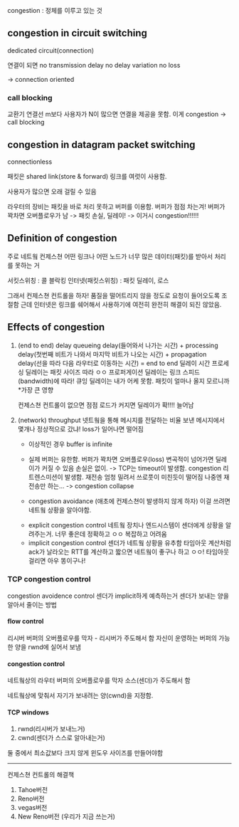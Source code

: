congestion : 정체를 이루고 있는 것

## congestion in circuit switching

dedicated circuit(connection)

연결이 되면
no transmission delay
no delay variation
no loss

-> connection oriented

### call blocking

교환기 연결선 m보다 사용자가 N이 많으면 연결을 제공을 못함.
이게 congestion -> call blocking

## congestion in datagram packet switching

connectionless

패킷은 shared link(store & forward)
링크를 여럿이 사용함.

사용자가 많으면 오래 걸릴 수 있음

라우터의 장비는 패킷을 바로 처리 못하고 버퍼를 이용함. 버퍼가 점점 차는겨!
버퍼가 꽉차면 오버플로우가 남 -> 패킷 손실, 딜레이! -> 이거시 congestion!!!!!!

## Definition of congestion

주로 네트웤 컨제스쳔
어떤 링크나 어떤 노드가 너무 많은 데이터(패킷)를 받아서 처리를 못하는 거

서킷스위칭 : 콜 블락킹
인터넷(패킷스위칭) : 패킷 딜레이, 로스

그래서 컨제스쳔 컨트롤을 하자!
품질을 떨어트리지 않을 정도로 요청이 들어오도록 조절함
근데 인터넷은 링크를 쉐어해서 사용하기에 여전히 완전히 해결이 되진 않았음.

## Effects of congestion

1. (end to end) delay
   queueing delay(들어와서 나가는 시간) + processing delay(첫번째 비트가 나와서 마지막 비트가 나오는 시간) + propagation delay(선을 따라 다음 라우터로 이동하는 시간) = end to end 딜레이 시간
   프로세싱 딜레이는 패킷 사이즈 따라 ㅇㅇ
   프로퍼게이션 딜레이는 링크 스피드(bandwidth)에 따라!
   큐잉 딜레이는 내가 어케 못함. 패킷이 얼마나 올지 모르니까 \*가장 큰 영향

   컨제스쳔 컨트롤이 없으면 점점 로드가 커지면 딜레이가 확!!!! 늘어남

2. (network) throughput
   넷트웤을 통해 메시지를 전달하는 비율
   보낸 메시지에서 몇개나 정상적으로 갔냐!
   loss가 일어나면 떨어짐

   - 이상적인 경우
     buffer is infinite

   - 실제
     버퍼는 유한함. 버퍼가 꽉차면 오버플로우(loss)
     변곡적이 넘어가면 딜레이가 커질 수 있음 손실은 없이. -> TCP는 timeout이 발생함. congestion
     리트렌스미션이 발생함. 재전송 엄청 밀려서 쓰로풋이 미친듯이 떨어짐
     나중엔 재전송만 하는... -> congestion collapse

   - congestion avoidance (애초에 컨제스쳔이 발생하지 않게 하자)
     이걸 쓰려면 네트웤 상황을 알아야함.

   * explicit congestion control
     네트웤 장치나 엔드시스템이 센더에게 상황을 알려주는거.
     너무 좋은데 정확하고 ㅇㅇ 복잡하고 어려움
   * implicit congestion control
     센더가 네트웤 상황을 유추함
     타임아웃 계산처럼 ack가 날라오는 RTT를 계산하고 짧으면 네트웤이 좋구나 하고 ㅇㅇ! 타임아웃 걸리면 아우 똥이구나!

### TCP congestion control

congestion avoidence control
센더가 implicit하게 예측하는거
센더가 보내는 양을 알아서 줄이는 방법

#### flow control

리시버 버퍼의 오버플로우를 막자 - 리시버가 주도해서 함
자신이 운영하는 버퍼의 가능한 양을 rwnd에 실어서 보냄

#### congestion control

네트웤상의 라우터 버퍼의 오버플로우를 막자
소스(센더)가 주도해서 함

네트웤상에 맞춰서 자기가 보내려는 양(cwnd)을 지정함.

#### TCP windows

1. rwnd(리시버가 보내느거)
2. cwnd(센더가 스스로 알아내는거)

둘 중에서 최소값보다 크지 않게 윈도우 사이즈를 만들어야함

---

컨제스쳔 컨트롤의 해결책

1. Tahoe버전
2. Reno버전
3. vegas버전
4. New Reno버전 (우리가 지금 쓰는거)
